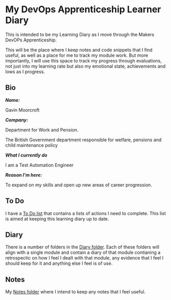 # My DevOps Apprenticeship Learner Diary

This is intended to be my Learning Diary as I move through the Makers DevOPs Apprenticeship. 

This will be the place where I keep notes and code snippets that I find useful, as well as a place for me to track my module work. But more importantly, I will use this space to track my progress through evaluations, not just into my learning rate but also my emotional state, achievements and lows as I progress. 

## Bio

***Name:***

Gavin Moorcroft

***Company:*** 

Department for Work and Pension. 

The British Government department responsible for welfare, pensions and child maintenance policy

***What I currently do***

I am a Test Automation Engineer

***Reason I'm here:***

To expand on my skills and open up new areas of career progression. 


## To Do

I have a [To Do list](TODO.md) that contains a lists of actions I need to complete. This list is aimed at keeping this learning diary up to date.

## Diary

There is a number of folders in the [Diary folder](Diary/README.md). Each of these folders will align with a single module and contain a diary of that module contianing a retrospectic on how I feel I dealt with that module, any evidence that I feel I should keep for it and anything else I feel is of use.

## Notes
My [Notes folder](notes/README.md) where I intend to keep any notes that I feel useful.
